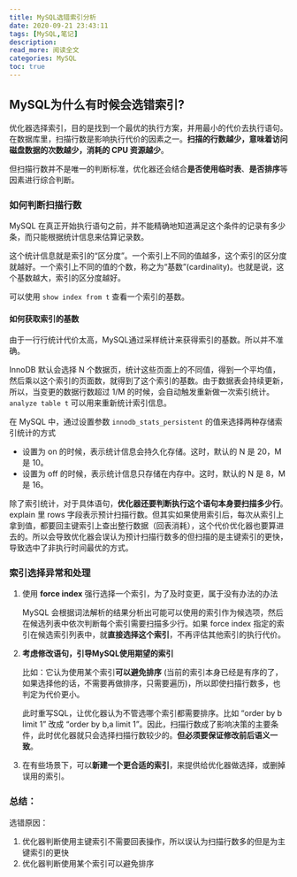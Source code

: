 ```yaml
---
title: MySQL选错索引分析
date: 2020-09-21 23:43:11
tags: [MySQL,笔记]
description: 
read_more: 阅读全文
categories: MySQL
toc: true
---
```



## MySQL为什么有时候会选错索引?

优化器选择索引，目的是找到一个最优的执行方案，并用最小的代价去执行语句。在数据库里，扫描行数是影响执行代价的因素之一。**扫描的行数越少，意味着访问磁盘数据的次数越少，消耗的 CPU 资源越少**。

但扫描行数并不是唯一的判断标准，优化器还会结合**是否使用临时表**、**是否排序**等因素进行综合判断。

<!-- more -->

### 如何判断扫描行数

MySQL 在真正开始执行语句之前，并不能精确地知道满足这个条件的记录有多少条，而只能根据统计信息来估算记录数。

这个统计信息就是索引的“区分度”。一个索引上不同的值越多，这个索引的区分度就越好。一个索引上不同的值的个数，称之为“基数”(cardinality)。也就是说，这个基数越大，索引的区分度越好。

可以使用 ``show index from t``  查看一个索引的基数。



#### 如何获取索引的基数

由于一行行统计代价太高，MySQL通过采样统计来获得索引的基数。所以并不准确。

InnoDB 默认会选择 N 个数据页，统计这些页面上的不同值，得到一个平均值，然后乘以这个索引的页面数，就得到了这个索引的基数。由于数据表会持续更新，所以，当变更的数据行数超过 1/M 的时候，会自动触发重新做一次索引统计。``analyze table t`` 可以用来重新统计索引信息。

在 MySQL 中，通过设置参数 ``innodb_stats_persistent`` 的值来选择两种存储索引统计的方式

+ 设置为 on 的时候，表示统计信息会持久化存储。这时，默认的 N 是 20，M 是 10。 
+ 设置为 off 的时候，表示统计信息只存储在内存中。这时，默认的 N 是 8，M 是 16。

除了索引统计，对于具体语句，**优化器还要判断执行这个语句本身要扫描多少行**。explain 里 rows 字段表示预计扫描行数。但其实如果使用索引后，每次从索引上拿到值，都要回主键索引上查出整行数据（回表消耗），这个代价优化器也要算进去的。所以会导致优化器会误认为预计扫描行数多的但扫描的是主键索引的更快，导致选中了非执行时间最优的方式。



### 索引选择异常和处理

1. 使用 **force index** 强行选择一个索引，为了及时变更，属于没有办法的办法

   MySQL 会根据词法解析的结果分析出可能可以使用的索引作为候选项，然后在候选列表中依次判断每个索引需要扫描多少行。如果 force index 指定的索引在候选索引列表中，就**直接选择这个索引**，不再评估其他索引的执行代价。

2. **考虑修改语句，引导MySQL使用期望的索引**

   比如：它认为使用某个索引**可以避免排序** (当前的索引本身已经是有序的了，如果选择他的话，不需要再做排序，只需要遍历)，所以即使扫描行数多，也判定为代价更小。

   此时重写SQL，让优化器认为不管选哪个索引都需要排序。比如 “order by b limit 1” 改成 “order by b,a limit 1”。因此，扫描行数成了影响决策的主要条件，此时优化器就只会选择扫描行数较少的。**但必须要保证修改前后语义一致**。

3. 在有些场景下，可以**新建一个更合适的索引**，来提供给优化器做选择，或删掉误用的索引。

   

### 总结：

选错原因：

1. 优化器判断使用主键索引不需要回表操作，所以误认为扫描行数多的但是为主键索引的更快
2. 优化器判断使用某个索引可以避免排序